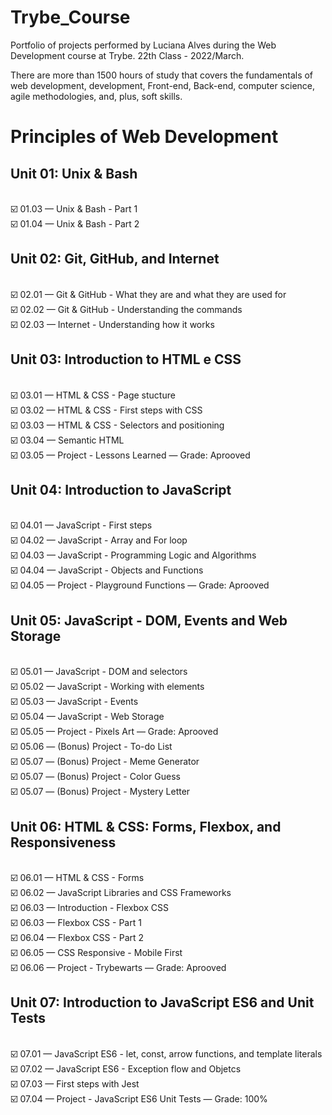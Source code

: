 # Trybe_Course 

Portfolio of projects performed by Luciana Alves during the Web Development course at Trybe. 22th Class - 2022/March.

There are more than 1500 hours of study that covers the fundamentals of web development, development, Front-end, Back-end, computer science, agile methodologies, and, plus, soft skills.

# Principles of Web Development 

 <h2> Unit 01: Unix & Bash </h2>
 <br> 
 ☑️ 01.03 — Unix & Bash - Part 1
 <div>
 ☑️ 01.04 — Unix & Bash - Part 2
 </br>
 
 <h2> Unit 02: Git, GitHub, and Internet </h2>
 <br>
 ☑️  02.01 — Git & GitHub - What they are and what they are used for
 <div>
 ☑️ 02.02 — Git & GitHub - Understanding the commands
 <div>
 ☑️  02.03 — Internet - Understanding how it works
 </br>
  
  <h2> Unit 03: Introduction to HTML e CSS </h2>
 <br>
 ☑️ 03.01 — HTML & CSS - Page stucture
 <div>
 ☑️ 03.02 — HTML & CSS - First steps with CSS
  <div>
 ☑️ 03.03 — HTML & CSS - Selectors and positioning
 <div>
 ☑️ 03.04 — Semantic HTML
 <div>
 ☑️ 03.05 — Project - Lessons Learned — Grade: Aprooved
 </br>

<h2> Unit 04: Introduction to JavaScript </h2>
<br>
 ☑️ 04.01 — JavaScript - First steps
<div>
 ☑️ 04.02 — JavaScript - Array and For loop
<div>
 ☑️ 04.03 — JavaScript - Programming Logic and Algorithms
<div>
 ☑️ 04.04 — JavaScript - Objects and Functions
<div>
 ☑️ 04.05 — Project - Playground Functions — Grade: Aprooved
</br>

<h2> Unit 05: JavaScript - DOM, Events and Web Storage </h2>
<br>
☑️ 05.01 — JavaScript - DOM and selectors
<div>
☑️ 05.02 — JavaScript - Working with elements
<div>
☑️ 05.03 — JavaScript - Events
<div>
☑️ 05.04 — JavaScript - Web Storage
<div>
☑️ 05.05 — Project - Pixels Art — Grade: Aprooved
<div>
☑️ 05.06 — (Bonus) Project - To-do List
<div>
☑️ 05.07 — (Bonus) Project - Meme Generator
<div>
☑️ 05.07 — (Bonus) Project - Color Guess
<div>
☑️ 05.07 — (Bonus) Project - Mystery Letter
</br>

<h2> Unit 06: HTML & CSS: Forms, Flexbox, and Responsiveness </h2>
<br>
☑️ 06.01 — HTML & CSS - Forms
<br>
☑️ 06.02 — JavaScript Libraries and CSS Frameworks
<br>
☑️ 06.03 — Introduction - Flexbox CSS
<br>
☑️ 06.03 — Flexbox CSS - Part 1
<br>
☑️ 06.04 — Flexbox CSS - Part 2
<br>
☑️ 06.05 — CSS Responsive - Mobile First
<br>
☑️ 06.06 — Project - Trybewarts — Grade: Aprooved
</br>

<h2> Unit 07: Introduction to JavaScript ES6 and Unit Tests </h2>
<br>
☑️ 07.01 — JavaScript ES6 - let, const, arrow functions, and template literals
<div>
☑️ 07.02 — JavaScript ES6 - Exception flow and Objetcs
<div>
☑️ 07.03 — First steps with Jest
<div>
☑️ 07.04 — Project - JavaScript ES6 Unit Tests — Grade: 100%
</br>
